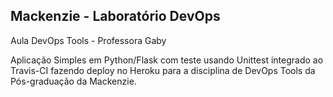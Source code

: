 ##  Mackenzie - Laboratório DevOps

Aula DevOps Tools - Professora Gaby

Aplicação Simples em Python/Flask com teste usando Unittest integrado ao Travis-CI fazendo deploy no Heroku para a disciplina de DevOps Tools da Pós-graduação da Mackenzie.
